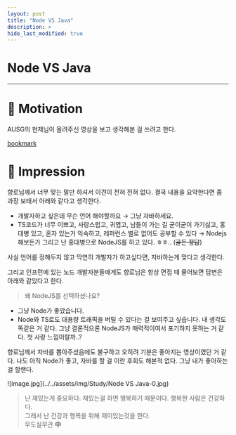 ```yaml
---
layout: post
title: "Node VS Java"
description: >
hide_last_modified: true
---
```


# Node VS Java

---

# 🚂 Motivation

AUSG의 현제님이 올려주신 영상을 보고 생각해본 걸 쓰려고 한다.

[bookmark](https://www.youtube.com/watch?v=wZt0uzrfxrY)

# 💭 Impression

향로님께서 너무 맞는 말만 하셔서 이견이 전혀 전혀 없다. 결국 내용을 요약한다면 좀 과장 보태서 아래와 같다고 생각한다.
- 개발자하고 싶은데 무슨 언어 해야할까요 → 그냥 자바하세요.
- TS코드가 너무 이쁘고, 사랑스럽고, 귀엽고, 남들이 가는 길 굳이굳이 가기싫고, 홍대병 있고, 혼자 있는거 익숙하고, 레퍼런스 별로 없어도 공부할 수 있다 → Nodejs 해보든가
그리고 난 홍대병으로 NodeJS를 하고 있다. ㅎㅎ.. (~~골든 정답~~)

사실 언어를 정해두지 않고 막연히 개발자가 하고싶다면, 자바하는게 맞다고 생각한다. 

그리고 인프런에 있는 노드 개발자분들에게도 향로님은 항상 면접 때 물어보면 답변은 아래와 같았다고 한다.

> 왜 NodeJS를 선택하셨나요? 
- 그냥 Node가 좋았습니다.
- Node와 TS로도 대용량 트래픽을 버틸 수 있다는 걸 보여주고 싶습니다.
내 생각도 똑같은 거 같다. 그냥 결론적으론 NodeJS가 매력적이여서 포기하지 못하는 거 같다. 첫 사랑 느낌이랄까..?

향로님께서 자바를 뽑아주셨음에도 불구하고 오히려 기분은 좋아지는 영상이였던 거 같다.
나도 아직 Node가 좋고, 자바를 할 걸 이란 후회도 해본적 없다. 그냥 내가 좋아하는 걸 할랜다.

![image.jpg](../../assets/img/Study/Node VS Java-0.jpg)

> 난 재밌는게 중요하다. 재밌는걸 하면 행복하기 때문이다. 행복한 사람은 건강하다.  
> 그래서 난 건강과 행복을 위해 재미있는것을 한다.  
> 무도실무관 **中**


